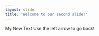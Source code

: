 ```yaml
---
layout: slide
title: "Welcome to our second slide!"
---
```

My New Text
Use the left arrow to go back!
